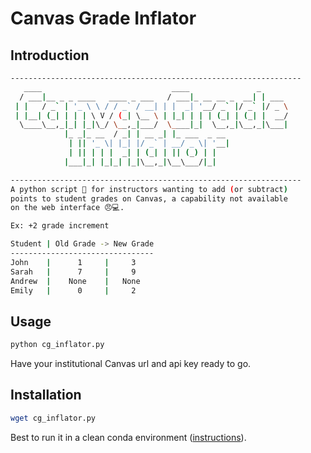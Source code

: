 # Canvas Grade Inflator
## Introduction

```bash
-----------------------------------------------------------------
   ____                             ____               _
  / ___|__ _ _ ____   ____ _ ___   / ___|_ __ __ _  __| | ___
 | |   / _` | '_ \ \ / / _` / __| | |  _| '__/ _` |/ _` |/ _ \
 | |__| (_| | | | \ V / (_| \__ \ | |_| | | | (_| | (_| |  __/
  \____\__,_|_| |_|\_/ \__,_|___/  \____|_|  \__,_|\__,_|\___|
            |_ _|_ __  / _| | __ _| |_ ___  _ __
             | || '_ \| |_| |/ _` | __/ _ \| '__|
             | || | | |  _| | (_| | || (_) | |
            |___|_| |_|_| |_|\__,_|\__\___/|_|

-----------------------------------------------------------------
A python script 🐍 for instructors wanting to add (or subtract)
points to student grades on Canvas, a capability not available
on the web interface 😠💻.

Ex: +2 grade increment

Student | Old Grade -> New Grade
--------------------------------
John    |      1     |     3
Sarah   |      7     |     9
Andrew  |    None    |   None
Emily   |      0     |     2
```

## Usage


```bash
python cg_inflator.py
```
Have your institutional Canvas url and api key ready to go.

## Installation

```bash
wget cg_inflator.py
```
Best to run it in a clean conda environment ([instructions]()).

